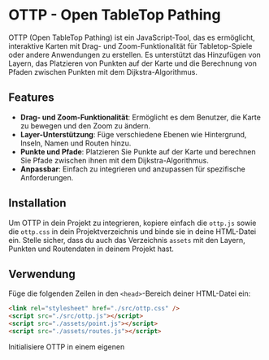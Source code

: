 # OTTP - Open TableTop Pathing

OTTP (Open TableTop Pathing) ist ein JavaScript-Tool, das es ermöglicht, interaktive Karten mit Drag- und Zoom-Funktionalität für Tabletop-Spiele oder andere Anwendungen zu erstellen. Es unterstützt das Hinzufügen von Layern, das Platzieren von Punkten auf der Karte und die Berechnung von Pfaden zwischen Punkten mit dem Dijkstra-Algorithmus.

## Features

- **Drag- und Zoom-Funktionalität**: Ermöglicht es dem Benutzer, die Karte zu bewegen und den Zoom zu ändern.
- **Layer-Unterstützung**: Füge verschiedene Ebenen wie Hintergrund, Inseln, Namen und Routen hinzu.
- **Punkte und Pfade**: Platzieren Sie Punkte auf der Karte und berechnen Sie Pfade zwischen ihnen mit dem Dijkstra-Algorithmus.
- **Anpassbar**: Einfach zu integrieren und anzupassen für spezifische Anforderungen.

## Installation

Um OTTP in dein Projekt zu integrieren, kopiere einfach die `ottp.js` sowie die `ottp.css` in dein Projektverzeichnis und binde sie in deine HTML-Datei ein. Stelle sicher, dass du auch das Verzeichnis `assets` mit den Layern, Punkten und Routendaten in deinem Projekt hast.

## Verwendung

Füge die folgenden Zeilen in den `<head>`-Bereich deiner HTML-Datei ein:

```html
<link rel="stylesheet" href="./src/ottp.css" />
<script src="./src/ottp.js"></script>
<script src="./assets/point.js"></script>
<script src="./assets/routes.js"></script>
```

Initialisiere OTTP in einem eigenen <script>-Tag oder einer externen JavaScript-Datei:

```js
// Klasse OTTP erzeugen
const ottp = new OTTP();

// Füge Layer hinzu
ottp.addLayer(0, "Layer: Background", "./assets/layer_0.png", true);

// Punkte laden - addPoint(x, y, pointId, Name(optional), Beschreibung(optional))
for (let i = 0; i < points.length; i++) {
  ottp.addPoint(points[i][0], points[i][1], points[i][2] * 1, points[i][3] || null, points[i][4] || null);
}

// Routen laden - addRoute(startPointId, endPointId, routeWeight)
for (let i = 0; i < routes.length; i++) {
  ottp.addRoute(routes[i][0] * 1, routes[i][1] * 1, routes[i][2]);
}
ottp.init();
```

## Beispiel

siehe index.html

## Beitrag

Wir freuen uns über Beiträge von der Community. Wenn du einen Fehler findest, eine Funktion anfragen möchtest oder einen Pull-Request einreichen möchtest, zögere nicht, das zu tun.

## TODO

- Assets für Beispiel/Demo bereitstellen
- Nutzung der Tools erklären btw Workflow

## Credits

- [ChaoticEvilDM](https://github.com/ChaoticEvilDM) : Idee und Tools

## Lizenz

Dieses Projekt ist unter der GPL-3.0-Lizenz lizenziert - siehe die LICENSE.md Datei für Details.
